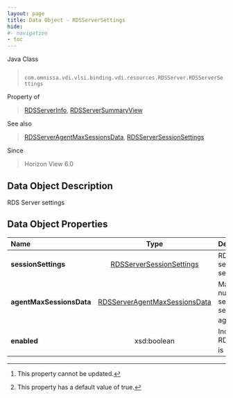 ```yaml
---
layout: page
title: Data Object - RDSServerSettings
hide:
#- navigation
- toc
---
```






Java Class
> ` com.omnissa.vdi.vlsi.binding.vdi.resources.RDSServer.RDSServerSettings`

Property of
> [RDSServerInfo](vdi.resources.RDSServer.RDSServerInfo.md#field_detail), [RDSServerSummaryView](vdi.resources.RDSServer.RDSServerSummaryView.md#field_detail)

See also
> [RDSServerAgentMaxSessionsData](vdi.resources.RDSServer.AgentMaxSessionsData.md), [RDSServerSessionSettings](vdi.resources.RDSServer.RDSServerSessionSettings.md)

Since
> Horizon View 6.0


## Data Object Description

RDS Server settings

## Data Object Properties

 Name | Type | Description
:---|:---:|:---
**sessionSettings**| [RDSServerSessionSettings](vdi.resources.RDSServer.RDSServerSessionSettings.md)|  RDSServer session settings
**agentMaxSessionsData**| [RDSServerAgentMaxSessionsData](vdi.resources.RDSServer.AgentMaxSessionsData.md)|  Max number of sessions as seen by the agent [^2]
**enabled**|  xsd:boolean|  Indicates if RDS server is enabled [^6]


 


[^2]: This property cannot be updated.
[^6]: This property has a default value of true.